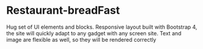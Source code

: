 # Restaurant-breadFast
 Hug set of UI elements and blocks. Responsive layout built with Bootstrap 4, the site will quickly adapt to any gadget with any screen site. Text and image are flexible as well, so they will be rendered correctly
